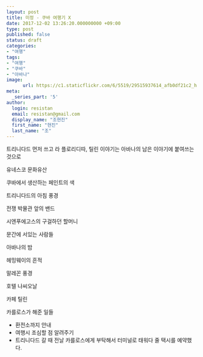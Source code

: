 ```yaml
---
layout: post
title: 미정 - 쿠바 여행기 X
date: 2017-12-02 13:26:20.000000000 +09:00
type: post
published: false
status: draft
categories:
- "여행"
tags:
- "여행"
- "쿠바"
- "아바나"
image:
      url: https://c1.staticflickr.com/6/5519/29515937614_afb0df21c2_h.jpg
meta:
  _series_part: '5'
author:
  login: resistan
  email: resistan@gmail.com
  display_name: "조현진"
  first_name: "현진"
  last_name: "조"
---
```


트리니다드 먼저 쓰고
라 플로리디따, 틸린 이야기는 아바나의 남은 이야기에 붙여쓰는 것으로

유네스코 문화유산

쿠바에서 생산하는 페인트의 색

트리니다드의 아침 풍경

전쟁 박물관 앞의 밴드

시엔푸에고스의 구걸하던 할머니

문간에 서있는 사람들

아바나의 밤

헤밍웨이의 흔적

말레꼰 풍경

호텔 나씨오날

카페 틸린

카를로스가 해준 일들
* 환전소까지 안내
* 여행시 조심할 점 알려주기
* 트리니다드 갈 때 전날 카를로스에게 부탁해서 터미널로 태워다 줄 택시를 예약했다.